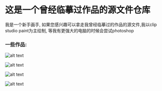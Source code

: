 # 这是一个曾经临摹过作品的源文件仓库
我是一个新手画手, 如果您感兴趣可以拿走我曾经临摹过的作品的源文件,我以clip studio paint为主绘制, 等我有更强大的电脑的时候会尝试photoshop
### 一些作品:
![alt text](https://i0.hdslb.com/bfs/new_dyn/1e67eb040057a10e88f7e2830a8b9024129202471.jpg )

![alt text](https://i0.hdslb.com/bfs/new_dyn/5248427ead2d6c5584d39de6959a1a6c129202471.jpg)

![alt text](https://i0.hdslb.com/bfs/new_dyn/95454a84bd8dd323243362d6dd8c9e9a129202471.png)

![alt text](http://unraid.zzzwork.tech:8999/images/2025/06/29/067f7d242798b802eb79c30c8fcacdf9129202471-1.png)
